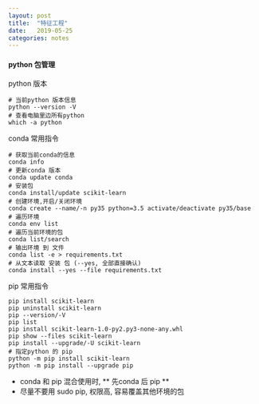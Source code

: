 ```yaml
---
layout: post
title:  "特征工程"
date:   2019-05-25
categories: notes
---
```


#### python 包管理

python 版本
```shell
# 当前python 版本信息
python --version -V
# 查看电脑里边所有python
which -a python
```

conda 常用指令

``` shell
# 获取当前conda的信息
conda info
# 更新conda 版本
conda update conda
# 安装包
conda install/update scikit-learn
# 创建环境,开启/关闭环境
conda create --name/-n py35 python=3.5 activate/deactivate py35/base
# 遍历环境
conda env list
# 遍历当前环境的包
conda list/search
# 输出环境 到 文件
conda list -e > requirements.txt
# 从文本读取 安装 包 (--yes, 全部直接确认)
conda install --yes --file requirements.txt
```

pip 常用指令

```shell
pip install scikit-learn
pip uninstall scikit-learn
pip --version/-V
pip list
pip install scikit-learn-1.0-py2.py3-none-any.whl
pip show --files scikit-learn
pip install --upgrade/-U scikit-learn
# 指定python 的 pip
python -m pip install scikit-learn
python -m pip install --upgrade pip
```

* conda 和 pip 混合使用时, ** 先conda 后 pip **
* 尽量不要用 sudo pip, 权限高, 容易覆盖其他环境的包
